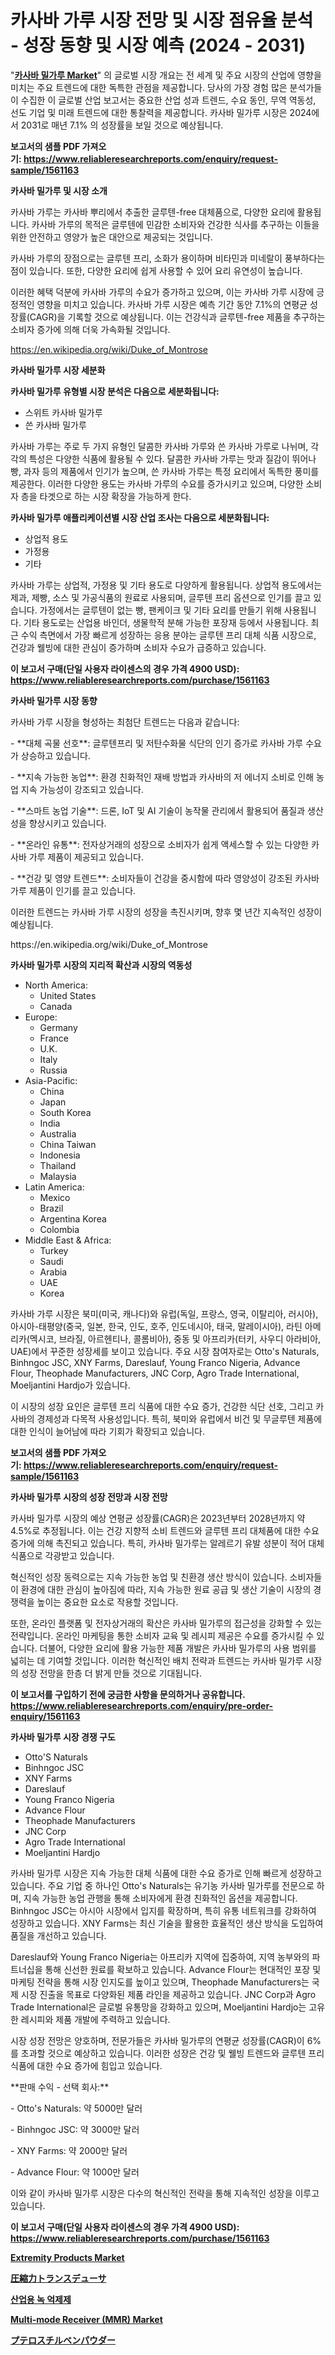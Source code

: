 <p><h1>카사바 가루 시장 전망 및 시장 점유율 분석 - 성장 동향 및 시장 예측 (2024 - 2031)</h1></p><p>"<strong><a href="https://www.reliableresearchreports.com/cassava-flour-r1561163">카사바 밀가루 Market</a></strong>" 의 글로벌 시장 개요는 전 세계 및 주요 시장의 산업에 영향을 미치는 주요 트렌드에 대한 독특한 관점을 제공합니다. 당사의 가장 경험 많은 분석가들이 수집한 이 글로벌 산업 보고서는 중요한 산업 성과 트렌드, 수요 동인, 무역 역동성, 선도 기업 및 미래 트렌드에 대한 통찰력을 제공합니다. 카사바 밀가루 시장은 2024에서 2031로 매년 7.1% 의 성장률을 보일 것으로 예상됩니다.</p>
<p><strong>보고서의 샘플 PDF 가져오기:&nbsp;<a href="https://www.reliableresearchreports.com/enquiry/request-sample/1561163">https://www.reliableresearchreports.com/enquiry/request-sample/1561163</a></strong></p>
<p><strong>카사바 밀가루 및 시장 소개</strong></p>
<p><p>카사바 가루는 카사바 뿌리에서 추출한 글루텐-free 대체품으로, 다양한 요리에 활용됩니다. 카사바 가루의 목적은 글루텐에 민감한 소비자와 건강한 식사를 추구하는 이들을 위한 안전하고 영양가 높은 대안으로 제공되는 것입니다. </p><p>카사바 가루의 장점으로는 글루텐 프리, 소화가 용이하며 비타민과 미네랄이 풍부하다는 점이 있습니다. 또한, 다양한 요리에 쉽게 사용할 수 있어 요리 유연성이 높습니다. </p><p>이러한 혜택 덕분에 카사바 가루의 수요가 증가하고 있으며, 이는 카사바 가루 시장에 긍정적인 영향을 미치고 있습니다. 카사바 가루 시장은 예측 기간 동안 7.1%의 연평균 성장률(CAGR)을 기록할 것으로 예상됩니다. 이는 건강식과 글루텐-free 제품을 추구하는 소비자 증가에 의해 더욱 가속화될 것입니다.</p></p>
<p><a href="https://en.wikipedia.org/wiki/Duke_of_Montrose">https://en.wikipedia.org/wiki/Duke_of_Montrose</a></p>
<p><strong>카사바 밀가루 시장 세분화</strong></p>
<p><strong>카사바 밀가루 유형별 시장 분석은 다음으로 세분화됩니다:</strong></p>
<p><ul><li>스위트 카사바 밀가루</li><li>쓴 카사바 밀가루</li></ul></p>
<p><p>카사바 가루는 주로 두 가지 유형인 달콤한 카사바 가루와 쓴 카사바 가루로 나뉘며, 각각의 특성은 다양한 식품에 활용될 수 있다. 달콤한 카사바 가루는 맛과 질감이 뛰어나 빵, 과자 등의 제품에서 인기가 높으며, 쓴 카사바 가루는 특정 요리에서 독특한 풍미를 제공한다. 이러한 다양한 용도는 카사바 가루의 수요를 증가시키고 있으며, 다양한 소비자 층을 타겟으로 하는 시장 확장을 가능하게 한다.</p></p>
<p><strong>카사바 밀가루 애플리케이션별 시장 산업 조사는 다음으로 세분화됩니다:</strong></p>
<p><ul><li>상업적 용도</li><li>가정용</li><li>기타</li></ul></p>
<p><p>카사바 가루는 상업적, 가정용 및 기타 용도로 다양하게 활용됩니다. 상업적 용도에서는 제과, 제빵, 소스 및 가공식품의 원료로 사용되며, 글루텐 프리 옵션으로 인기를 끌고 있습니다. 가정에서는 글루텐이 없는 빵, 팬케이크 및 기타 요리를 만들기 위해 사용됩니다. 기타 용도로는 산업용 바인더, 생물학적 분해 가능한 포장재 등에서 사용됩니다. 최근 수익 측면에서 가장 빠르게 성장하는 응용 분야는 글루텐 프리 대체 식품 시장으로, 건강과 웰빙에 대한 관심이 증가하며 소비자 수요가 급증하고 있습니다.</p></p>
<p><strong>이 보고서 구매(단일 사용자 라이센스의 경우 가격 4900 USD): <a href="https://www.reliableresearchreports.com/purchase/1561163">https://www.reliableresearchreports.com/purchase/1561163</a></strong></p>
<p><strong>카사바 밀가루 시장 동향</strong></p>
<p><p>카사바 가루 시장을 형성하는 최첨단 트렌드는 다음과 같습니다:</p><p>- **대체 곡물 선호**: 글루텐프리 및 저탄수화물 식단의 인기 증가로 카사바 가루 수요가 상승하고 있습니다.</p><p>- **지속 가능한 농업**: 환경 친화적인 재배 방법과 카사바의 저 에너지 소비로 인해 농업 지속 가능성이 강조되고 있습니다.</p><p>- **스마트 농업 기술**: 드론, IoT 및 AI 기술이 농작물 관리에서 활용되어 품질과 생산성을 향상시키고 있습니다.</p><p>- **온라인 유통**: 전자상거래의 성장으로 소비자가 쉽게 액세스할 수 있는 다양한 카사바 가루 제품이 제공되고 있습니다.</p><p>- **건강 및 영양 트렌드**: 소비자들이 건강을 중시함에 따라 영양성이 강조된 카사바 가루 제품이 인기를 끌고 있습니다.</p><p>이러한 트렌드는 카사바 가루 시장의 성장을 촉진시키며, 향후 몇 년간 지속적인 성장이 예상됩니다.</p></p>
<p>https://en.wikipedia.org/wiki/Duke_of_Montrose</p>
<p><strong>카사바 밀가루 시장의 지리적 확산과 시장의 역동성</strong></p>
<p><ul>
    <li>
        North America:
        <ul>
            <li>United States</li>
            <li>Canada</li>
        </ul>
    </li>
    <li>
        Europe:
        <ul>
            <li>Germany</li>
            <li>France</li>
            <li>U.K.</li>
            <li>Italy</li>
            <li>Russia</li>
        </ul>
    </li>
    <li>
        Asia-Pacific:
        <ul>
            <li>China</li>
            <li>Japan</li>
            <li>South Korea</li>
            <li>India</li>
            <li>Australia</li>
            <li>China Taiwan</li>
            <li>Indonesia</li>
            <li>Thailand</li>
            <li>Malaysia</li>
        </ul>
    </li>
    <li>
        Latin America:
        <ul>
            <li>Mexico</li>
            <li>Brazil</li>
            <li>Argentina Korea</li>
            <li>Colombia</li>
        </ul>
    </li>
    <li>
        Middle East & Africa:
        <ul>
            <li>Turkey</li>
            <li>Saudi</li>
            <li>Arabia</li>
            <li>UAE</li>
            <li>Korea</li>
        </ul>
    </li>
    </ul></p>
<p><p>카사바 가루 시장은 북미(미국, 캐나다)와 유럽(독일, 프랑스, 영국, 이탈리아, 러시아), 아시아-태평양(중국, 일본, 한국, 인도, 호주, 인도네시아, 태국, 말레이시아), 라틴 아메리카(멕시코, 브라질, 아르헨티나, 콜롬비아), 중동 및 아프리카(터키, 사우디 아라비아, UAE)에서 꾸준한 성장세를 보이고 있습니다. 주요 시장 참여자로는 Otto's Naturals, Binhngoc JSC, XNY Farms, Dareslauf, Young Franco Nigeria, Advance Flour, Theophade Manufacturers, JNC Corp, Agro Trade International, Moeljantini Hardjo가 있습니다. </p><p>이 시장의 성장 요인은 글루텐 프리 식품에 대한 수요 증가, 건강한 식단 선호, 그리고 카사바의 경제성과 다목적 사용성입니다. 특히, 북미와 유럽에서 비건 및 무글루텐 제품에 대한 인식이 늘어남에 따라 기회가 확장되고 있습니다.</p></p>
<p><strong>보고서의 샘플 PDF 가져오기:&nbsp;<a href="https://www.reliableresearchreports.com/enquiry/request-sample/1561163">https://www.reliableresearchreports.com/enquiry/request-sample/1561163</a></strong></p>
<p><strong>카사바 밀가루 시장의 성장 전망과 시장 전망</strong></p>
<p><p>카사바 밀가루 시장의 예상 연평균 성장률(CAGR)은 2023년부터 2028년까지 약 4.5%로 추정됩니다. 이는 건강 지향적 소비 트렌드와 글루텐 프리 대체품에 대한 수요 증가에 의해 촉진되고 있습니다. 특히, 카사바 밀가루는 알레르기 유발 성분이 적어 대체 식품으로 각광받고 있습니다.</p><p>혁신적인 성장 동력으로는 지속 가능한 농업 및 친환경 생산 방식이 있습니다. 소비자들이 환경에 대한 관심이 높아짐에 따라, 지속 가능한 원료 공급 및 생산 기술이 시장의 경쟁력을 높이는 중요한 요소로 작용할 것입니다.</p><p>또한, 온라인 플랫폼 및 전자상거래의 확산은 카사바 밀가루의 접근성을 강화할 수 있는 전략입니다. 온라인 마케팅을 통한 소비자 교육 및 레시피 제공은 수요를 증가시킬 수 있습니다. 더불어, 다양한 요리에 활용 가능한 제품 개발은 카사바 밀가루의 사용 범위를 넓히는 데 기여할 것입니다. 이러한 혁신적인 배치 전략과 트렌드는 카사바 밀가루 시장의 성장 전망을 한층 더 밝게 만들 것으로 기대됩니다.</p></p>
<p><strong>이 보고서를 구입하기 전에 궁금한 사항을 문의하거나 공유합니다. <a href="https://www.reliableresearchreports.com/enquiry/pre-order-enquiry/1561163">https://www.reliableresearchreports.com/enquiry/pre-order-enquiry/1561163</a></strong></p>
<p><strong>카사바 밀가루 시장 경쟁 구도</strong></p>
<p><ul><li>Otto'S Naturals</li><li>Binhngoc JSC</li><li>XNY Farms</li><li>Dareslauf</li><li>Young Franco Nigeria</li><li>Advance Flour</li><li>Theophade Manufacturers</li><li>JNC Corp</li><li>Agro Trade International</li><li>Moeljantini Hardjo</li></ul></p>
<p><p>카사바 밀가루 시장은 지속 가능한 대체 식품에 대한 수요 증가로 인해 빠르게 성장하고 있습니다. 주요 기업 중 하나인 Otto's Naturals는 유기농 카사바 밀가루를 전문으로 하며, 지속 가능한 농업 관행을 통해 소비자에게 환경 친화적인 옵션을 제공합니다. Binhngoc JSC는 아시아 시장에서 입지를 확장하며, 특히 유통 네트워크를 강화하여 성장하고 있습니다. XNY Farms는 최신 기술을 활용한 효율적인 생산 방식을 도입하여 품질을 개선하고 있습니다.</p><p>Dareslauf와 Young Franco Nigeria는 아프리카 지역에 집중하여, 지역 농부와의 파트너십을 통해 신선한 원료를 확보하고 있습니다. Advance Flour는 현대적인 포장 및 마케팅 전략을 통해 시장 인지도를 높이고 있으며, Theophade Manufacturers는 국제 시장 진출을 목표로 다양화된 제품 라인을 제공하고 있습니다. JNC Corp과 Agro Trade International은 글로벌 유통망을 강화하고 있으며, Moeljantini Hardjo는 고유한 레시피와 제품 개발에 주력하고 있습니다.</p><p>시장 성장 전망은 양호하며, 전문가들은 카사바 밀가루의 연평균 성장률(CAGR)이 6%를 초과할 것으로 예상하고 있습니다. 이러한 성장은 건강 및 웰빙 트렌드와 글루텐 프리 식품에 대한 수요 증가에 힘입고 있습니다.</p><p>**판매 수익 - 선택 회사:**</p><p>- Otto's Naturals: 약 5000만 달러</p><p>- Binhngoc JSC: 약 3000만 달러</p><p>- XNY Farms: 약 2000만 달러</p><p>- Advance Flour: 약 1000만 달러</p><p>이와 같이 카사바 밀가루 시장은 다수의 혁신적인 전략을 통해 지속적인 성장을 이루고 있습니다.</p></p>
<p><strong>이 보고서 구매(단일 사용자 라이센스의 경우 가격 4900 USD): <a href="https://www.reliableresearchreports.com/purchase/1561163">https://www.reliableresearchreports.com/purchase/1561163</a></strong></p>
<p><strong><p><a href="https://github.com/abbislposival/Market-Research-Report-List-1/blob/main/extremity-products-market.md">Extremity Products Market</a></p><p><a href="https://medium.com/@novastamm2023/compression-force-transducers-market-%E3%81%AF-%E3%82%B3%E3%82%B9%E3%83%88%E7%AE%A1%E7%90%86%E3%81%A8%E5%8A%B9%E7%8E%87%E5%90%91%E4%B8%8A%E3%82%92%E5%84%AA%E5%85%88%E3%81%97%E3%81%BE%E3%81%99-%E3%81%95%E3%82%89%E3%81%AB-%E5%A0%B1%E5%91%8A%E6%9B%B8%E3%81%AF%E5%B8%82%E5%A0%B4%E3%81%AE%E9%9C%80%E8%A6%81%E9%9D%A2%E3%81%A8%E4%BE%9B%E7%B5%A6%E9%9D%A2%E3%81%AE%E4%B8%A1%E6%96%B9%E3%82%92%E3%82%AB%E3%83%90%E3%83%BC%E3%81%97%E3%81%A6%E3%81%84%E3%81%BE%E3%81%99-9d58ec5c69e0">圧縮力トランスデューサ</a></p><p><a href="https://medium.com/@derrickmafrks96745/%EC%84%B8%EA%B3%84-industrial-rust-inhibitors-market-%EC%9D%80-2024%EC%97%90%EC%84%9C-2031%EB%A1%9C-%EC%97%B0%ED%8F%89%EA%B7%A0-%EC%A6%9D%EA%B0%80%EC%9C%A8%EC%9D%84-%EB%B3%B4%EC%9D%BC-%EA%B2%83%EC%9C%BC%EB%A1%9C-%EC%98%88%EC%83%81%EB%90%A9%EB%8B%88%EB%8B%A4-ca62a9476c34">산업용 녹 억제제</a></p><p><a href="https://issuu.com/reportprime-2/docs/multi-mode-receiver-mmr-market-size_7469adc46fbdce">Multi-mode Receiver (MMR) Market</a></p><p><a href="https://medium.com/@novastamm2023/pterostilbene-powder-market-%E3%81%AE%E3%82%B0%E3%83%AD%E3%83%BC%E3%83%90%E3%83%AB%E5%B8%82%E5%A0%B4%E6%A6%82%E8%A6%81%E3%81%AF-%E4%B8%96%E7%95%8C%E3%81%8A%E3%82%88%E3%81%B3%E4%B8%BB%E8%A6%81%E5%B8%82%E5%A0%B4%E3%81%AB%E3%81%8A%E3%81%91%E3%82%8B%E6%A5%AD%E7%95%8C%E3%81%AB%E5%BD%B1%E9%9F%BF%E3%82%92%E4%B8%8E%E3%81%88%E3%82%8B%E4%B8%BB%E8%A6%81%E3%81%AA%E3%83%88%E3%83%AC%E3%83%B3%E3%83%89%E3%81%AB%E3%81%A4%E3%81%84%E3%81%A6-%E7%8B%AC%E8%87%AA%E3%81%AE%E8%A6%96%E7%82%B9%E3%82%92%E6%8F%90%E4%BE%9B%E3%81%97%E3%81%BE%E3%81%99-850f6d40c011">プテロスチルベンパウダー</a></p></strong></p>
<p></p>